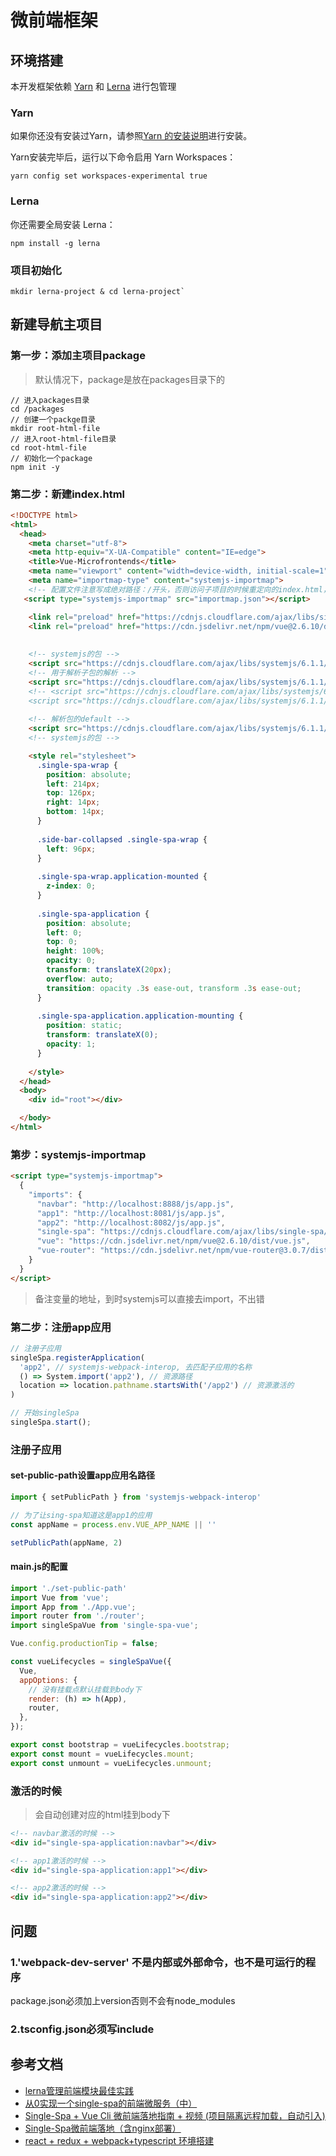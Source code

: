 # 微前端框架

## 环境搭建

本开发框架依赖 [Yarn](https://www.yarnpkg.com/zh-Hans/) 和 [Lerna](https://lerna.js.org/) 进行包管理

### Yarn

如果你还没有安装过Yarn，请参照[Yarn 的安装说明](https://www.yarnpkg.com/zh-Hans/docs/install)进行安装。

Yarn安装完毕后，运行以下命令启用 Yarn Workspaces：

```
yarn config set workspaces-experimental true
```

### Lerna

你还需要全局安装 Lerna：

```
npm install -g lerna
```

### 项目初始化
```
mkdir lerna-project & cd lerna-project`
```



## 新建导航主项目
### 第一步：添加主项目package
> 默认情况下，package是放在packages目录下的

```
// 进入packages目录
cd /packages
// 创建一个packge目录
mkdir root-html-file
// 进入root-html-file目录
cd root-html-file
// 初始化一个package
npm init -y
```
### 第二步：新建index.html
```html
<!DOCTYPE html>
<html>
  <head>
    <meta charset="utf-8">
    <meta http-equiv="X-UA-Compatible" content="IE=edge">
    <title>Vue-Microfrontends</title>
    <meta name="viewport" content="width=device-width, initial-scale=1">
    <meta name="importmap-type" content="systemjs-importmap">
    <!-- 配置文件注意写成绝对路径：/开头，否则访问子项目的时候重定向的index.html，相对目录会出错 -->
   <script type="systemjs-importmap" src="importmap.json"></script>

    <link rel="preload" href="https://cdnjs.cloudflare.com/ajax/libs/single-spa/4.3.7/system/single-spa.min.js" as="script" crossorigin="anonymous" />
    <link rel="preload" href="https://cdn.jsdelivr.net/npm/vue@2.6.10/dist/vue.js" as="script" crossorigin="anonymous" />
    
    
    <!-- systemjs的包 -->
    <script src="https://cdnjs.cloudflare.com/ajax/libs/systemjs/6.1.1/system.min.js"></script>
    <!-- 用于解析子包的解析 -->
    <script src="https://cdnjs.cloudflare.com/ajax/libs/systemjs/6.1.1/extras/amd.min.js"></script>
    <!-- <script src="https://cdnjs.cloudflare.com/ajax/libs/systemjs/6.1.1/extras/named-exports.js"></script>
    <script src="https://cdnjs.cloudflare.com/ajax/libs/systemjs/6.1.1/extras/named-register.min.js"></script> -->
    
    <!-- 解析包的default -->
    <script src="https://cdnjs.cloudflare.com/ajax/libs/systemjs/6.1.1/extras/use-default.min.js"></script>
    <!-- systemjs的包 -->

    <style rel="stylesheet">
      .single-spa-wrap {
        position: absolute;
        left: 214px;
        top: 126px;
        right: 14px;
        bottom: 14px;
      }
  
      .side-bar-collapsed .single-spa-wrap {
        left: 96px;
      }
  
      .single-spa-wrap.application-mounted {
        z-index: 0;
      }
  
      .single-spa-application {
        position: absolute;
        left: 0;
        top: 0;
        height: 100%;
        opacity: 0;
        transform: translateX(20px);
        overflow: auto;
        transition: opacity .3s ease-out, transform .3s ease-out;
      }
  
      .single-spa-application.application-mounting {
        position: static;
        transform: translateX(0);
        opacity: 1;
      }
 
    </style>
  </head>
  <body>
    <div id="root"></div>

  </body>
</html>
```
### 第步：systemjs-importmap
```html
<script type="systemjs-importmap">
  {
    "imports": {
      "navbar": "http://localhost:8888/js/app.js",
      "app1": "http://localhost:8081/js/app.js",
      "app2": "http://localhost:8082/js/app.js",
      "single-spa": "https://cdnjs.cloudflare.com/ajax/libs/single-spa/4.3.7/system/single-spa.min.js",
      "vue": "https://cdn.jsdelivr.net/npm/vue@2.6.10/dist/vue.js",
      "vue-router": "https://cdn.jsdelivr.net/npm/vue-router@3.0.7/dist/vue-router.min.js"
    }
  }
</script>
```
> 备注变量的地址，到时systemjs可以直接去import，不出错



### 第二步：注册app应用

```js
// 注册子应用
singleSpa.registerApplication(
  'app2', // systemjs-webpack-interop, 去匹配子应用的名称
  () => System.import('app2'), // 资源路径
  location => location.pathname.startsWith('/app2') // 资源激活的
)

// 开始singleSpa
singleSpa.start();
```


### 注册子应用

#### set-public-path设置app应用名路径
```js
import { setPublicPath } from 'systemjs-webpack-interop'

// 为了让sing-spa知道这是app1的应用
const appName = process.env.VUE_APP_NAME || ''

setPublicPath(appName, 2)
```

#### main.js的配置
```js
import './set-public-path'
import Vue from 'vue';
import App from './App.vue';
import router from './router';
import singleSpaVue from 'single-spa-vue';

Vue.config.productionTip = false;

const vueLifecycles = singleSpaVue({
  Vue,
  appOptions: {
    // 没有挂载点默认挂载到body下
    render: (h) => h(App),
    router,
  },
});

export const bootstrap = vueLifecycles.bootstrap;
export const mount = vueLifecycles.mount;
export const unmount = vueLifecycles.unmount;
```


### 激活的时候
> 会自动创建对应的html挂到body下
```html
<!-- navbar激活的时候 -->
<div id="single-spa-application:navbar"></div> 

<!-- app1激活的时候 -->
<div id="single-spa-application:app1"></div> 

<!-- app2激活的时候 -->
<div id="single-spa-application:app2"></div> 

```


## 问题
### 1.'webpack-dev-server' 不是内部或外部命令，也不是可运行的程序
package.json必须加上version否则不会有node_modules


### 2.tsconfig.json必须写include



## 参考文档
- [lerna管理前端模块最佳实践](https://juejin.im/post/6844903568751722509)
- [从0实现一个single-spa的前端微服务（中）](https://juejin.im/post/6844904048043229192#heading-4)
- [Single-Spa + Vue Cli 微前端落地指南 + 视频 (项目隔离远程加载，自动引入)](https://juejin.im/post/6844904025565954055#heading-0)
- [Single-Spa微前端落地（含nginx部署）](https://juejin.im/post/6844904158349246477)
- [react + redux + webpack+typescript 环境搭建](https://juejin.im/post/6844904029772840974)